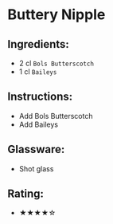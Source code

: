 # Buttery Nipple

## Ingredients:
- 2 cl `Bols Butterscotch`
- 1 cl `Baileys`

## Instructions:
- Add Bols Butterscotch
- Add Baileys

## Glassware:
- Shot glass

## Rating:
- ★★★★☆